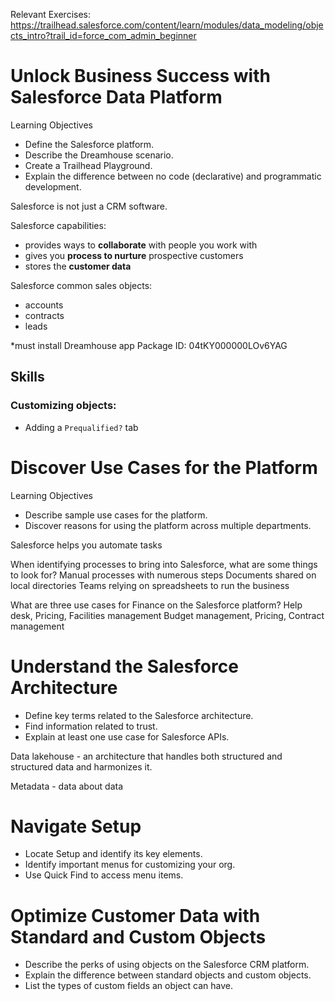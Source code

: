 Relevant Exercises:
    https://trailhead.salesforce.com/content/learn/modules/data_modeling/objects_intro?trail_id=force_com_admin_beginner

# Unlock Business Success with Salesforce Data Platform

Learning Objectives

- Define the Salesforce platform.
- Describe the Dreamhouse scenario.
- Create a Trailhead Playground.
- Explain the difference between no code (declarative) and programmatic development.

Salesforce is not just a CRM software.

Salesforce capabilities:
- provides ways to **collaborate** with people you work with
- gives you **process to nurture** prospective customers
- stores the **customer data**

Salesforce common sales objects:
- accounts
- contracts
- leads

*must install Dreamhouse app
Package ID: 04tKY000000LOv6YAG


## Skills

### Customizing objects:
- Adding a `Prequalified?` tab

# Discover Use Cases for the Platform

Learning Objectives

- Describe sample use cases for the platform.
- Discover reasons for using the platform across multiple departments.

Salesforce helps you automate tasks

When identifying processes to bring into Salesforce, what are some things to look for?
    Manual processes with numerous steps
    Documents shared on local directories
    Teams relying on spreadsheets to run the business

What are three use cases for Finance on the Salesforce platform?
Help desk, Pricing, Facilities management
    Budget management, Pricing, Contract management

# Understand the Salesforce Architecture

- Define key terms related to the Salesforce architecture.
- Find information related to trust.
- Explain at least one use case for Salesforce APIs.

Data lakehouse - an architecture that handles both structured and structured data and harmonizes it.

Metadata - data about data

# Navigate Setup

- Locate Setup and identify its key elements.
- Identify important menus for customizing your org.
- Use Quick Find to access menu items.

# Optimize Customer Data with Standard and Custom Objects

- Describe the perks of using objects on the Salesforce CRM platform.
- Explain the difference between standard objects and custom objects.
- List the types of custom fields an object can have.